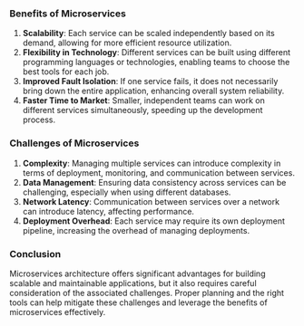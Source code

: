 ### Benefits of Microservices

1. **Scalability**: Each service can be scaled independently based on its demand, allowing for more efficient resource utilization.
2. **Flexibility in Technology**: Different services can be built using different programming languages or technologies, enabling teams to choose the best tools for each job.
3. **Improved Fault Isolation**: If one service fails, it does not necessarily bring down the entire application, enhancing overall system reliability.
4. **Faster Time to Market**: Smaller, independent teams can work on different services simultaneously, speeding up the development process.

### Challenges of Microservices

1. **Complexity**: Managing multiple services can introduce complexity in terms of deployment, monitoring, and communication between services.
2. **Data Management**: Ensuring data consistency across services can be challenging, especially when using different databases.
3. **Network Latency**: Communication between services over a network can introduce latency, affecting performance.
4. **Deployment Overhead**: Each service may require its own deployment pipeline, increasing the overhead of managing deployments.

### Conclusion

Microservices architecture offers significant advantages for building scalable and maintainable applications, but it also requires careful consideration of the associated challenges. Proper planning and the right tools can help mitigate these challenges and leverage the benefits of microservices effectively.